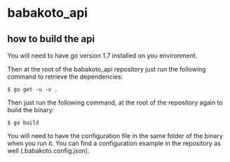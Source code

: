 # babakoto_api

## how to build the api

You will need to have go version 1.7 installed on you environment.

Then at the root of the babakoto_api repository just run the following command to retrieve the dependencies:
```shell
$ go get -u -v .
```

Then just run the following command, at the root of the repository again to build the binary:
```shell
$ go build
```

You will need to have the configuration file in the same folder of the binary when you run it.
You can find a configuration example in the repository as well (.babakoto.config.json).

